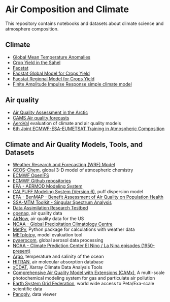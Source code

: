 Air Composition and Climate
===========================
This repository contains notebooks and datasets about climate science and atmosphere composition.

## Climate
* [Global Mean Temperature Anomalies](globaltemp/global_temperature_anomaly.ipynb)
* [Crop Yield in the Sahel](iia/fao/crop_production.ipynb)
* [Faostat](iia/fao/faostat.ipynb)
* [Faostat Global Model for Crops Yield](iia/fao/faostat_global_model.ipynb)
* [Faostat Regional Model for Crops Yield](iia/fao/faostat_world_regions.ipynb)  
* [Finite Amplitude Impulse Response simple climate model](https://docs.fairmodel.net/en/latest/#)  

## Air quality
* [Air Quality Assessment in the Arctic](iia/arctic/air_quality_arctic.ipynb)
* [CAMS Air quality forecasts](iia/arctic/cams_pm10_monitoring.ipynb)  
* [AeroVal](https://aeroval.met.no/) evaluation of climate and air quality models
* [6th Joint ECMWF-ESA-EUMETSAT Training in Atmospheric Composition](https://github.com/ecmwf-training/2024-cams-act6-training)

## Climate and Air Quality Models, Tools, and Datasets
* [Weather Research and Forecasting (WRF) Model](https://www.mmm.ucar.edu/models/wrf)  
* [GEOS-Chem](https://geoschem.github.io/), global 3-D model of atmospheric chemistry  
* [ECMWF OpenIFS](https://confluence.ecmwf.int/display/OIFS)  
* [ECMWF Github repositories](https://github.com/ecmwf)  
* [EPA - AERMOD Modeling System](https://www.epa.gov/scram/air-quality-dispersion-modeling-preferred-and-recommended-models)  
* [CALPUFF Modeling System (Version 6)](https://calpuff.org/), puff dispersion model
* [EPA - BenMAP - Benefit Assessment of Air Quality on Population Health](https://www.epa.gov/benmap)   
* [SSA-MTM Toolkit - Singular Spectrum Analysis](https://dept.atmos.ucla.edu/tcd/ssa-mtm-toolkit)  
* [Data Assimilation Research Testbed](https://dart.ucar.edu/)  
* [openaq](https://openaq.org/), air quality data
* [AirNow](https://www.airnow.gov/), air quality data for the US   
* [NOAA - Global Precipitation Climatology Centre](https://psl.noaa.gov/data/gridded/data.gpcc.html)  
* [MetPy](https://unidata.github.io/MetPy/latest/index.html), Python package for calculations with weather data  
* [METplotpy](https://metplotpy.readthedocs.io/en/latest/index.html), model evaluation tool
* [pyaerocom](https://pyaerocom.readthedocs.io/en/latest/index.html#), global aerosol data processing  
* [NOAA - Climate Prediction Center El Nino / La Nina episodes (1950-present)](https://origin.cpc.ncep.noaa.gov/products/analysis_monitoring/ensostuff/ONI_v5.php)  
* [Argo](https://argo.ucsd.edu/), temperature and salinity of the ocean  
* [HITRAN](https://hitran.org/), air molecular absorption database  
* [xCDAT](https://xcdat.readthedocs.io/en/latest/index.html), Xarray Climate Data Analysis Tools  
* [Comprehensive Air Quality Model with Extensions (CAMx)](https://www.camx.com/), A multi-scale photochemical modeling system for gas and particulate air pollution  
* [Earth System Grid Federation](https://esgf.github.io/index.html), world wide access to Peta/Exa-scale scientific data  
* [Panoply](https://www.giss.nasa.gov/tools/panoply/download/), data viewer
